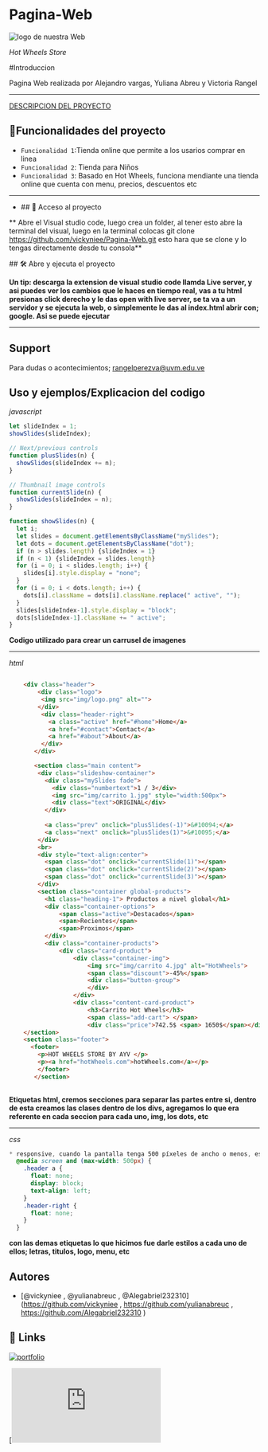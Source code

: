 # Pagina-Web
![logo de nuestra Web](https://github.com/user-attachments/assets/c9d7e1c0-4368-4956-94df-5d600fda4139)

<em> Hot Wheels Store </em>

#Introduccion 

Pagina Web realizada por Alejandro vargas, Yuliana Abreu y Victoria Rangel 

-- --
[DESCRIPCION DEL PROYECTO](#descripción-del-proyecto)

## :hammer:Funcionalidades del proyecto

- `Funcionalidad 1`:Tienda online que permite a los usarios comprar en linea
-   `Funcionalidad 2`: Tienda para Niños
-   `Funcionalidad 3`:  Basado en Hot Wheels, funciona mendiante una tienda online que cuenta con menu, precios, descuentos etc

-   -- -- -- --

-   \## 📁 Acceso al proyecto

** Abre el Visual studio code, luego crea un folder, al tener esto abre la terminal del visual, luego en la terminal colocas git clone https://github.com/vickyniee/Pagina-Web.git esto hara que se clone y lo tengas directamente desde tu consola**

\## 🛠️ Abre y ejecuta el proyecto

**Un tip: descarga la extension de visual studio code llamda Live server, y asi puedes ver los cambios que le haces en tiempo real, vas a tu html presionas click derecho y le das open with live server, se ta va a un servidor y se ejecuta la web, o simplemente le das al index.html abrir con; google. Asi se puede ejecutar**

-- ---
## Support

Para dudas o acontecimientos; rangelperezva@uvm.edu.ve

## Uso y ejemplos/Explicacion del codigo

 *javascript*
```javascript
let slideIndex = 1;
showSlides(slideIndex);

// Next/previous controls
function plusSlides(n) {
  showSlides(slideIndex += n);
}

// Thumbnail image controls
function currentSlide(n) {
  showSlides(slideIndex = n);
}

function showSlides(n) {
  let i;
  let slides = document.getElementsByClassName("mySlides");
  let dots = document.getElementsByClassName("dot");
  if (n > slides.length) {slideIndex = 1}
  if (n < 1) {slideIndex = slides.length}
  for (i = 0; i < slides.length; i++) {
    slides[i].style.display = "none";
  }
  for (i = 0; i < dots.length; i++) {
    dots[i].className = dots[i].className.replace(" active", "");
  }
  slides[slideIndex-1].style.display = "block";
  dots[slideIndex-1].className += " active";
}
```
**Codigo utilizado para crear un carrusel de imagenes**

-- --- --- --- ---
 *html*
```html

    <div class="header">
        <div class="logo">
         <img src="img/logo.png" alt="">
        </div>
         <div class="header-right">
           <a class="active" href="#home">Home</a>
           <a href="#contact">Contact</a>
           <a href="#about">About</a>
         </div>
       </div>

       <section class="main content">
        <div class="slideshow-container">
          <div class="mySlides fade">
            <div class="numbertext">1 / 3</div>
            <img src="img/carrito 1.jpg" style="width:500px">
            <div class="text">ORIGINAL</div>
          </div>
        
          <a class="prev" onclick="plusSlides(-1)">&#10094;</a>
          <a class="next" onclick="plusSlides(1)">&#10095;</a>
        </div>
        <br>
        <div style="text-align:center">
          <span class="dot" onclick="currentSlide(1)"></span>
          <span class="dot" onclick="currentSlide(2)"></span>
          <span class="dot" onclick="currentSlide(3)"></span>
        </div>
        <section class="container global-products">
          <h1 class="heading-1"> Productos a nivel global</h1>
          <div class="container-options">
              <span class="active">Destacados</span>
              <span>Recientes</span>
              <span>Proximos</span>
          </div>
          <div class="container-products">
              <div class="card-product">
                  <div class="container-img">
                      <img src="img/carrito 4.jpg" alt="HotWheels">
                      <span class="discount">-45%</span>
                      <div class="button-group">
                      </div>
                  </div>
                  <div class="content-card-product">
                      <h3>Carrito Hot Wheels</h3>
                      <span class="add-cart"> </span>
                      <div class="price">742.5$ <span> 1650$</span></div>
    </section>
    <section class="footer">
      <footer>
        <p>HOT WHEELS STORE BY AYV </p>
        <p><a href="hotWheels.com">hotWheels.com</a></p> 
        </footer> 
       </section>
 
```
**Etiquetas html, cremos secciones para separar las partes entre si, dentro de esta creamos las clases dentro de los divs, agregamos lo que era referente en cada seccion para cada uno, img, los dots, etc**
 -- --- --- --- --



 *css*
```css
* responsive, cuando la pantalla tenga 500 píxeles de ancho o menos, esto lo que hara es q se apilen los enlaces uno encima del otro para que quepan*/
  @media screen and (max-width: 500px) {
    .header a {
      float: none;
      display: block;
      text-align: left;
    }
    .header-right {
      float: none;
    }
  }
```

**con las demas etiquetas lo que hicimos fue darle estilos a cada uno de ellos; letras, titulos, logo, menu, etc**


## Autores

- [@vickyniee , @yulianabreuc  , @Alegabriel232310](https://github.com/vickyniee , https://github.com/yulianabreuc , https://github.com/Alegabriel232310 )


## 🔗 Links
[![portfolio](https://img.shields.io/badge/my_portfolio-000?style=for-the-badge&logo=ko-fi&logoColor=white)](https://github.com/vickyniee/Pagina-Web)

[![Youtube](https://www.freepik.com/free-psd/social-media-logo-design_150897945.htm#fromView=keyword&page=1&position=0&uuid=21844925-8e91-4413-92d9-a6bc6f88e49c&query=Youtube+Logo+Png)







    

